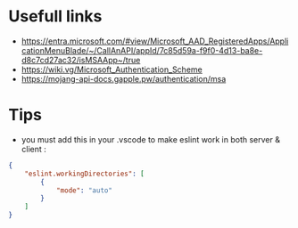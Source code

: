 # Usefull links
- https://entra.microsoft.com/#view/Microsoft_AAD_RegisteredApps/ApplicationMenuBlade/~/CallAnAPI/appId/7c85d59a-f9f0-4d13-ba8e-d8c7cd27ac32/isMSAApp~/true
- https://wiki.vg/Microsoft_Authentication_Scheme
- https://mojang-api-docs.gapple.pw/authentication/msa

# Tips
- you must add this in your .vscode to make eslint work in both server & client :
```json
{
    "eslint.workingDirectories": [
        {
            "mode": "auto"
        }
    ]
}
```